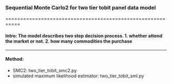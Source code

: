 ### Sequential Monte Carlo2 for two tier tobit panel data model

===========================================================

#### Intro: The model describes two step decision process. 1. whether attend the market or not. 2. how many commodities the purchase

---------------------------------------

#### Method:
- SMC2: two_tier_tobit_smc2.py
- simulated maximum likelihood estimator: two_tier_tobit_sml.py